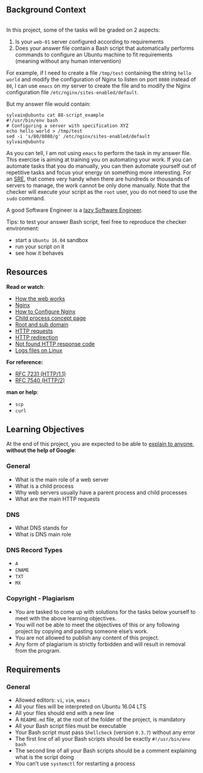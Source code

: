 <div class="panel-body">
    <p><img src="https://s3.amazonaws.com/intranet-projects-files/holbertonschool-sysadmin_devops/266/8Gu52Qv.png" alt="" loading="lazy" style=""></p>

<h2>Background Context</h2>

<p><a href="https://www.youtube.com/watch?v=AZg4uJkEa-4&amp;feature=youtu.be&amp;hd=1" target="_blank"><img src="https://s3.amazonaws.com/intranet-projects-files/holbertonschool-sysadmin_devops/266/Screenshot+2017-07-06+19.24.05.png" alt="" loading="lazy" style=""></a></p>

<p>In this project, some of the tasks will be graded on 2 aspects:</p>

<ol>
<li>Is your <code>web-01</code> server configured according to requirements</li>
<li>Does your answer file contain a Bash script that automatically performs commands to configure an Ubuntu machine to fit requirements (meaning without any human intervention)</li>
</ol>

<p>For example, if I need to create a file <code>/tmp/test</code> containing the string <code>hello world</code> and modify the configuration of Nginx to listen on port <code>8080</code> instead of <code>80</code>, I can use <code>emacs</code> on my server to create the file and to modify the Nginx configuration file <code>/etc/nginx/sites-enabled/default</code>.</p>

<p>But my answer file would contain:</p>

<pre><code>sylvain@ubuntu cat 88-script_example
#!/usr/bin/env bash
# Configuring a server with specification XYZ
echo hello world &gt; /tmp/test
sed -i 's/80/8080/g' /etc/nginx/sites-enabled/default
sylvain@ubuntu
</code></pre>

<p>As you can tell, I am not using <code>emacs</code> to perform the task in my answer file. This exercise is aiming at training you on automating your work. If you can automate tasks that you do manually, you can then automate yourself out of repetitive tasks and focus your energy on something more interesting. For an <a href="/rltoken/9I0WufjKdW3TZA2EVrGnlQ" title="SRE" target="_blank">SRE</a>, that comes very handy when there are hundreds or thousands of servers to manage, the work cannot be only done manually. Note that the checker will execute your script as the <code>root</code> user, you do not need to use the <code>sudo</code> command.</p>

<p>A good Software Engineer is a <a href="/rltoken/sRY__axKNHhNW0SVmsUC_A" title="lazy Software Engineer" target="_blank">lazy Software Engineer</a>.
<img src="https://s3.amazonaws.com/intranet-projects-files/holbertonschool-sysadmin_devops/266/82VsYEC.jpg" alt="" loading="lazy" style=""></p>

<p>Tips: to test your answer Bash script, feel free to reproduce the checker environment: </p>

<ul>
<li>start a <code>Ubuntu 16.04</code> sandbox</li>
<li>run your script on it</li>
<li>see how it behaves</li>
</ul>

<h2>Resources</h2>

<p><strong>Read or watch</strong>:</p>

<ul>
<li><a href="/rltoken/6TI3HiyFdwrbXWKVF24Gxw" title="How the web works" target="_blank">How the web works</a> </li>
<li><a href="/rltoken/vkVMGlaf39j2DWAQWzo6EA" title="Nginx" target="_blank">Nginx</a> </li>
<li><a href="/rltoken/zKrpVxWuUHVdW4URAjdFbw" title="How to Configure Nginx" target="_blank">How to Configure Nginx</a></li>
<li><a href="/rltoken/Ar18u5sRis1fkvkVgzdcqg" title="Child process concept page" target="_blank">Child process concept page</a></li>
<li><a href="/rltoken/xi3peVqYl02PfpHHHlCtxQ" title="Root and sub domain" target="_blank">Root and sub domain</a> </li>
<li><a href="/rltoken/sBrrP4EAmI3NoYjIgZrUhw" title="HTTP requests" target="_blank">HTTP requests</a> </li>
<li><a href="/rltoken/Eaa4ZuKvye941hTkP8VlBQ" title="HTTP redirection" target="_blank">HTTP redirection</a> </li>
<li><a href="/rltoken/eJSp2QFTY6jqqNtz8OVDEw" title="Not found HTTP response code" target="_blank">Not found HTTP response code</a> </li>
<li><a href="/rltoken/7WMNY5CWD-CBrxmQrdmfPg" title="Logs files on Linux" target="_blank">Logs files on Linux</a> </li>
</ul>

<p><strong>For reference:</strong></p>

<ul>
<li><a href="/rltoken/BGa6RrS0dnM6EdBGS_ZDUw" title="RFC 7231 (HTTP/1.1)" target="_blank">RFC 7231 (HTTP/1.1)</a></li>
<li><a href="/rltoken/IZ2fyYn1qNZ9RXXsg5vG1g" title="RFC 7540 (HTTP/2)" target="_blank">RFC 7540 (HTTP/2)</a></li>
</ul>

<p><strong>man or help</strong>: </p>

<ul>
<li><code>scp</code></li>
<li><code>curl</code></li>
</ul>

<h2>Learning Objectives</h2>

<p>At the end of this project, you are expected to be able to <a href="/rltoken/EHyxcIwPtD2SzEGRKOnT3g" title="explain to anyone" target="_blank">explain to anyone</a>, <strong>without the help of Google</strong>:</p>

<h3>General</h3>

<ul>
<li>What is the main role of a web server</li>
<li>What is a child process</li>
<li>Why web servers usually have a parent process and child processes</li>
<li>What are the main HTTP requests</li>
</ul>

<h3>DNS</h3>

<ul>
<li>What DNS stands for</li>
<li>What is DNS main role</li>
</ul>

<h3>DNS Record Types</h3>

<ul>
<li><code>A</code></li>
<li><code>CNAME</code></li>
<li><code>TXT</code></li>
<li><code>MX</code></li>
</ul>

<h3>Copyright - Plagiarism</h3>

<ul>
<li>You are tasked to come up with solutions for the tasks below yourself to meet with the above learning objectives.</li>
<li>You will not be able to meet the objectives of this or any following project by copying and pasting someone else’s work. </li>
<li>You are not allowed to publish any content of this project.</li>
<li>Any form of plagiarism is strictly forbidden and will result in removal from the program.</li>
</ul>

<h2>Requirements</h2>

<h3>General</h3>

<ul>
<li>Allowed editors: <code>vi</code>, <code>vim</code>, <code>emacs</code></li>
<li>All your files will be interpreted on Ubuntu 16.04 LTS</li>
<li>All your files should end with a new line</li>
<li>A <code>README.md</code> file, at the root of the folder of the project, is mandatory</li>
<li>All your Bash script files must be executable</li>
<li>Your Bash script must pass <code>Shellcheck</code> (version <code>0.3.7</code>) without any error</li>
<li>The first line of all your Bash scripts should be exactly <code>#!/usr/bin/env bash</code></li>
<li>The second line of all your Bash scripts should be a comment explaining what is the script doing</li>
<li>You can’t use <code>systemctl</code> for restarting a process</li>
</ul>

  </div> 
